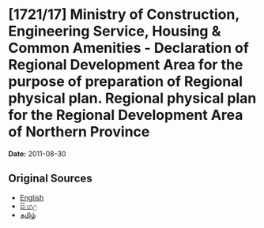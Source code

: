 # [1721/17] Ministry of Construction, Engineering Service, Housing & Common Amenities - Declaration of Regional Development Area for the purpose of preparation of Regional physical plan. Regional physical plan for the Regional Development Area of Northern Province

**Date:** 2011-08-30

## Original Sources

- [English](https://documents.gov.lk/view/extra-gazettes/2011/8/1721-17_E.pdf)
- [සිංහල](https://documents.gov.lk/view/extra-gazettes/2011/8/1721-17_S.pdf)
- [தமிழ்](https://documents.gov.lk/view/extra-gazettes/2011/8/1721-17_T.pdf)
